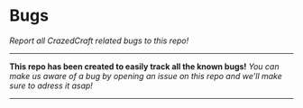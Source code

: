 # Bugs
*Report all CrazedCraft related bugs to this repo!*

---

**This repo has been created to easily track all the known bugs!**
*You can make us aware of a bug by opening an issue on this repo and we'll make sure to adress it asap!*

---
